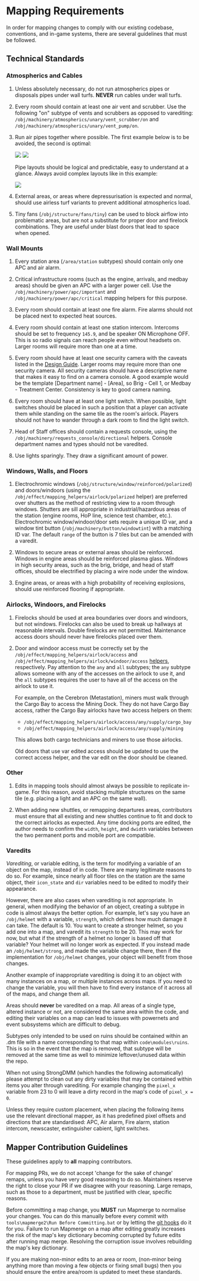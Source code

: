 # Mapping Requirements

In order for mapping changes to comply with our existing codebase, conventions,
and in-game systems, there are several guidelines that must be followed.

## Technical Standards

### Atmospherics and Cables

1. Unless absolutely necessary, do not run atmospherics pipes or disposals pipes
   under wall turfs. **NEVER** run cables under wall turfs.

2. Every room should contain at least one air vent and scrubber. Use the
   following "on" subtype of vents and scrubbers as opposed to varediting:
   `/obj/machinery/atmospherics/unary/vent_scrubber/on` and
   `/obj/machinery/atmospherics/unary/vent_pump/on`.

3.  Run air pipes together where possible. The first example below is to be
    avoided, the second is optimal:

    ![](./images/atmos_pipes_unaligned.png) ![](./images/atmos_pipes_aligned.png)

    Pipe layouts should be logical and predictable, easy to understand at a
    glance. Always avoid complex layouts like in this example:

    ![](./images/complex_pipes.png)

4. External areas, or areas where depressurisation is expected and normal,
   should use airless turf variants to prevent additional atmospherics load.

5. Tiny fans (`/obj/structure/fans/tiny`) can be used to block airflow into
   problematic areas, but are not a substitute for proper door and firelock
   combinations. They are useful under blast doors that lead to space when
   opened.

### Wall Mounts

1. Every station area (`/area/station` subtypes) should contain only one APC and
   air alarm.

2. Critical infrastructure rooms (such as the engine, arrivals, and medbay
   areas) should be given an APC with a larger power cell. Use the
   `/obj/machinery/power/apc/important` and `/obj/machinery/power/apc/critical`
   mapping helpers for this purpose.

3. Every room should contain at least one fire alarm. Fire alarms should not be
   placed next to expected heat sources.

4. Every room should contain at least one station intercom. Intercoms should be
   set to frequency `145.9`, and be speaker ON Microphone OFF. This is so radio
   signals can reach people even without headsets on. Larger rooms will require
   more than one at a time.

5. Every room should have at least one security camera with the caveats listed
   in the [Design Guide](design.md). Larger rooms may require more than one
   security camera. All security cameras should have a descriptive name that
   makes it easy to find on a camera console. A good example would be the
   template \[Department name\] - \[Area\], so Brig - Cell 1, or Medbay -
   Treatment Center. Consistency is key to good camera naming.

6. Every room should have at least one light switch. When possible, light
   switches should be placed in such a position that a player can activate them
   while standing on the same tile as the room's airlock. Players should not
   have to wander through a dark room to find the light switch.

7. Head of Staff offices should contain a requests console, using the
   `/obj/machinery/requests_console/directional` helpers. Console department
   names and types should not be varedited.

8. Use lights sparingly. They draw a significant amount of power.

### Windows, Walls, and Floors

1. Electrochromic windows (`/obj/structure/window/reinforced/polarized`) and
   doors/windoors (using the `/obj/effect/mapping_helpers/airlock/polarized`
   helper) are preferred over shutters as the method of restricting view to a
   room through windows. Shutters are sill appropriate in industrial/hazardous
   areas of the station (engine rooms, HoP line, science test chamber, etc.).
   Electrochromic window/windoor/door sets require a unique ID var, and a
   window tint button (`/obj/machinery/button/windowtint`) with a matching ID
   var. The default `range` of the button is 7 tiles but can be amended with a
   varedit.

2. Windows to secure areas or external areas should be reinforced. Windows in
   engine areas should be reinforced plasma glass. Windows in high security
   areas, such as the brig, bridge, and head of staff offices, should be
   electrified by placing a wire node under the window.

3. Engine areas, or areas with a high probability of receiving explosions,
   should use reinforced flooring if appropriate.

### Airlocks, Windoors, and Firelocks

1. Firelocks should be used at area boundaries over doors and windoors, but not
   windows. Firelocks can also be used to break up hallways at reasonable
   intervals. Double firelocks are not permitted. Maintenance access doors
   should never have firelocks placed over them.

2. Door and windoor access must be correctly set by the
   `/obj/effect/mapping_helpers/airlock/access` and
   `/obj/effect/mapping_helpers/airlock/windoor/access` [helpers][],
   respectively. Pay attention to the `any` and `all` subtypes; the `any`
   subtype allows someone with any of the accesses on the airlock to use it,
   and the `all` subtypes requires the user to have all of the access on the
   airlock to use it.

    For example, on the Cerebron (Metastation), miners must walk through the
    Cargo Bay to access the Mining Dock. They do not have Cargo Bay access,
    rather the Cargo Bay airlocks have two access helpers on them:

    - `/obj/effect/mapping_helpers/airlock/access/any/supply/cargo_bay`
    - `/obj/effect/mapping_helpers/airlock/access/any/supply/mining`

    This allows both cargo technicians and miners to use those airlocks.

    Old doors that use var edited access should be updated to use the correct
    access helper, and the var edit on the door should be cleaned.

### Other

1. Edits in mapping tools should almost always be possible to replicate
   in-game. For this reason, avoid stacking multiple structures on the same
   tile (e.g. placing a light and an APC on the same wall).

2. When adding new shuttles, or remapping departures areas, contributors must
   ensure that all existing and new shuttles continue to fit and dock to the
   correct airlocks as expected. Any time docking ports are edited, the author
   needs to confirm the `width`, `height`, and `dwidth` variables between the
   two permanent ports and mobile port are compatible.

[helpers]: https://github.com/ParadiseSS13/Paradise/blob/master/code/modules/mapping/access_helpers.dm

### Varedits

*Varediting*, or variable editing, is the term for modifying a variable of an
object on the map, instead of in code. There are many legitimate reasons to do
so. For example, since nearly all floor tiles on the station are the same
object, their `icon_state` and `dir` variables need to be edited to modify their
appearance.

However, there are also cases when varediting is not appropriate. In general,
when modifying the behavior of an object, creating a subtype in code is almost
always the better option. For example, let's say you have an `/obj/helmet` with
a variable, `strength`, which defines how much damage it can take. The default
is 10. You want to create a stronger helmet, so you add one into a map, and
varedit its `strength` to be 20. This may work for now, but what if the strength
of a helmet no longer is based off that variable? Your helmet will no longer
work as expected. If you instead made an `/obj/helmet/strong`, and made the
variable change there, then if the implementation for `/obj/helmet` changes,
your object will benefit from those changes.

Another example of inappropriate varediting is doing it to an object with many
instances on a map, or multiple instances across maps. If you need to change the
variable, you will then have to find every instance of it across all of the
maps, and change them all.

Areas should **never** be varedited on a map. All areas of a single type,
altered instance or not, are considered the same area within the code, and
editing their variables on a map can lead to issues with powernets and event
subsystems which are difficult to debug.

Subtypes only intended to be used on ruins should be contained within an .dm
file with a name corresponding to that map within `code\modules\ruins`. This is
so in the event that the map is removed, that subtype will be removed at the
same time as well to minimize leftover/unused data within the repo.

When not using StrongDMM (which handles the following automatically) please
attempt to clean out any dirty variables that may be contained within items you
alter through varediting. For example changing the `pixel_x` variable from 23 to
0 will leave a dirty record in the map's code of `pixel_x = 0`.

Unless they require custom placement, when placing the following items use the
relevant directional mapper, as it has predefined pixel offsets and directions
that are standardised: APC, Air alarm, Fire alarm, station intercom, newscaster,
extinguisher cabient, light switches.

## Mapper Contribution Guidelines

These guidelines apply to **all** mapping contributors.

For mapping PRs, we do not accept 'change for the sake of change' remaps, unless
you have very good reasoning to do so. Maintainers reserve the right to close
your PR if we disagree with your reasoning. Large remaps, such as those to a
department, must be justified with clear, specific reasons.

Before committing a map change, you **MUST** run Mapmerge to normalise your
changes. You can do this manually before every commit with
`tools\mapmerge2\Run Before Committing.bat` or by letting the [git hooks](./quickstart.md#mapmerge)
do it for you. Failure to run Mapmerge on a map after editing greatly increases
the risk of the map's key dictionary becoming corrupted by future edits after
running map merge. Resolving the corruption issue involves rebuilding the map's
key dictionary.

If you are making non-minor edits to an area or room, (non-minor being anything
more than moving a few objects or fixing small bugs) then you should ensure the
entire area/room is updated to meet these standards.
